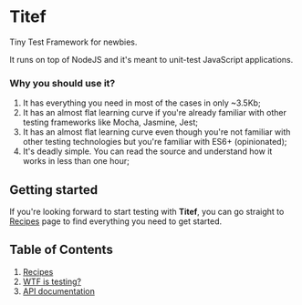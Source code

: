 # Titef

Tiny Test Framework for newbies.

It runs on top of NodeJS and it's meant to unit-test JavaScript 
applications.

### Why you should use it?
1. It has everything you need in most of the cases in only ~3.5Kb;
2. It has an almost flat learning curve if you're already familiar with 
other testing frameworks like Mocha, Jasmine, Jest;
3. It has an almost flat learning curve even though you're not familiar 
with other testing technologies but you're familiar with ES6+ 
(opinionated);
4. It's deadly simple. You can read the source and understand how it 
works in less than one hour;

## Getting started

If you're looking forward to start testing with **Titef**, you can go 
straight to [Recipes](./recipes) page to find everything you need to 
get started.

## Table of Contents
1. [Recipes](./recipes)
2. [WTF is testing?](./wtf-testing)
3. [API documentation](./api)

